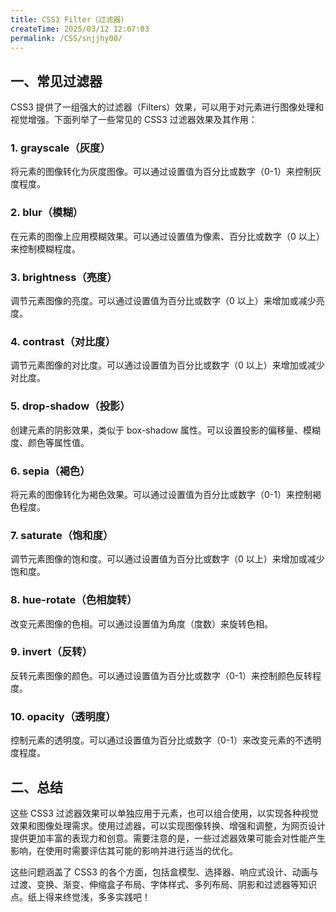 ```yaml
---
title: CSS3 Filter（过滤器）
createTime: 2025/03/12 12:07:03
permalink: /CSS/snjjhy00/
---
```


## 一、常见过滤器

CSS3 提供了一组强大的过滤器（Filters）效果，可以用于对元素进行图像处理和视觉增强。下面列举了一些常见的 CSS3 过滤器效果及其作用：

### 1. grayscale（灰度）

将元素的图像转化为灰度图像。可以通过设置值为百分比或数字（0-1）来控制灰度程度。

### 2. blur（模糊）

在元素的图像上应用模糊效果。可以通过设置值为像素、百分比或数字（0 以上）来控制模糊程度。

### 3. brightness（亮度）

调节元素图像的亮度。可以通过设置值为百分比或数字（0 以上）来增加或减少亮度。

### 4. contrast（对比度）

调节元素图像的对比度。可以通过设置值为百分比或数字（0 以上）来增加或减少对比度。

### 5. drop-shadow（投影）

创建元素的阴影效果，类似于 box-shadow 属性。可以设置投影的偏移量、模糊度、颜色等属性值。

### 6. sepia（褐色）

将元素的图像转化为褐色效果。可以通过设置值为百分比或数字（0-1）来控制褐色程度。

### 7. saturate（饱和度）

调节元素图像的饱和度。可以通过设置值为百分比或数字（0 以上）来增加或减少饱和度。

### 8. hue-rotate（色相旋转）

改变元素图像的色相。可以通过设置值为角度（度数）来旋转色相。

### 9. invert（反转）

反转元素图像的颜色。可以通过设置值为百分比或数字（0-1）来控制颜色反转程度。

### 10. opacity（透明度）

控制元素的透明度。可以通过设置值为百分比或数字（0-1）来改变元素的不透明度程度。

## 二、总结

这些 CSS3 过滤器效果可以单独应用于元素，也可以组合使用，以实现各种视觉效果和图像处理需求。使用过滤器，可以实现图像转换、增强和调整，为网页设计提供更加丰富的表现力和创意。需要注意的是，一些过滤器效果可能会对性能产生影响，在使用时需要评估其可能的影响并进行适当的优化。

这些问题涵盖了 CSS3 的各个方面，包括盒模型、选择器、响应式设计、动画与过渡、变换、渐变、伸缩盒子布局、字体样式、多列布局、阴影和过滤器等知识点。纸上得来终觉浅，多多实践吧！
